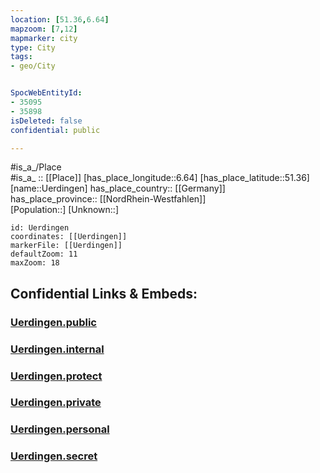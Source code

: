 ```yaml
---
location: [51.36,6.64] 
mapzoom: [7,12] 
mapmarker: city 
type: City
tags:
- geo/City


SpocWebEntityId: 
- 35095
- 35898
isDeleted: false
confidential: public

---
```

#is_a_/Place  
#is_a_ :: [[Place]] 
[has_place_longitude::6.64] 
[has_place_latitude::51.36] 
[name::Uerdingen] 
has_place_country:: [[Germany]]  
has_place_province:: [[NordRhein-Westfahlen]]  
[Population::] 
[Unknown::] 


```leaflet
id: Uerdingen
coordinates: [[Uerdingen]] 
markerFile: [[Uerdingen]] 
defaultZoom: 11 
maxZoom: 18
```


## Confidential Links & Embeds: 

### [Uerdingen.public](/_public/\Earth\Continent\Europe\Europe~Central\Germany\Germany~West\Nordrhein-Westfalen\counties~NW\KrefeldUerdingen.public.md) 

### [Uerdingen.internal](/_internal/\Earth\Continent\Europe\Europe~Central\Germany\Germany~West\Nordrhein-Westfalen\counties~NW\KrefeldUerdingen.internal.md) 

### [Uerdingen.protect](/_protect/\Earth\Continent\Europe\Europe~Central\Germany\Germany~West\Nordrhein-Westfalen\counties~NW\KrefeldUerdingen.protect.md) 

### [Uerdingen.private](/_private/\Earth\Continent\Europe\Europe~Central\Germany\Germany~West\Nordrhein-Westfalen\counties~NW\KrefeldUerdingen.private.md) 

### [Uerdingen.personal](/_personal/\Earth\Continent\Europe\Europe~Central\Germany\Germany~West\Nordrhein-Westfalen\counties~NW\KrefeldUerdingen.personal.md) 

### [Uerdingen.secret](/_secret/\Earth\Continent\Europe\Europe~Central\Germany\Germany~West\Nordrhein-Westfalen\counties~NW\KrefeldUerdingen.secret.md)

